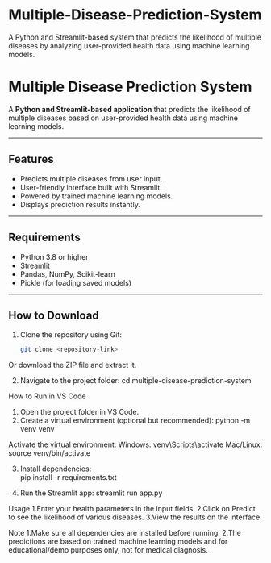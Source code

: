 # Multiple-Disease-Prediction-System
A Python and Streamlit-based system that predicts the likelihood of multiple diseases by analyzing user-provided health data using machine learning models.

# Multiple Disease Prediction System

A **Python and Streamlit-based application** that predicts the likelihood of multiple diseases based on user-provided health data using machine learning models.

---

## Features

- Predicts multiple diseases from user input.
- User-friendly interface built with Streamlit.
- Powered by trained machine learning models.
- Displays prediction results instantly.

---

## Requirements

- Python 3.8 or higher
- Streamlit
- Pandas, NumPy, Scikit-learn
- Pickle (for loading saved models)

---

## How to Download

1. Clone the repository using Git:  
   ```bash
   git clone <repository-link>

Or download the ZIP file and extract it.

2. Navigate to the project folder:
cd multiple-disease-prediction-system

How to Run in VS Code
1. Open the project folder in VS Code.
2. Create a virtual environment (optional but recommended):
  python -m venv venv

Activate the virtual environment:
Windows: venv\Scripts\activate
Mac/Linux: source venv/bin/activate

3. Install dependencies:\
   pip install -r requirements.txt

4. Run the Streamlit app:
   streamlit run app.py

Usage
1.Enter your health parameters in the input fields.
2.Click on Predict to see the likelihood of various diseases.
3.View the results on the interface.


Note
1.Make sure all dependencies are installed before running.
2.The predictions are based on trained machine learning models and for educational/demo purposes only, not for medical diagnosis.
